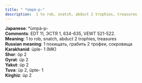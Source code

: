 ```yaml
---
title: " *ùmpà-p-"
description:  1 to rob, snatch, abduct 2 trophies, treasures
---
```


<strong>Japanese</strong>:  *ùmpà-p-<br>
<strong>Comments</strong>:  EDT 11, ЭСТЯ 1, 634-635, VEWT 521-522.<br>
<strong>Meaning</strong>:  1 to rob, snatch, abduct 2 trophies, treasures<br>
<strong>Russian meaning</strong>:  1 похищать, грабить 2 трофеи, сокровища<br>
<strong>Karakhanid</strong>:  üple- 1 (MK)<br>
<strong>Shor</strong>:  öp 2<br>
<strong>Oyrat</strong>:  üp 2<br>
<strong>Yakut</strong>:  üp 2<br>
<strong>Tuva</strong>:  üp 2, üpte- 1<br>
<strong>Kirghiz</strong>:  üp 2<br>


